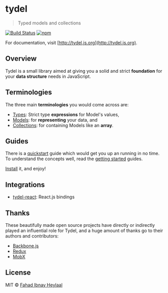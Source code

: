 # tydel
<!--{h1:.massive-header.-with-tagline}-->

> Typed models and collections

[![Build Status](https://img.shields.io/travis/fahad19/tydel/master.svg)](http://travis-ci.org/fahad19/tydel) [![npm](https://img.shields.io/npm/v/tydel.svg)](https://www.npmjs.com/package/tydel)

For documentation, visit [http://tydel.js.org](http://tydel.js.org).

## Overview

Tydel is a small library aimed at giving you a solid and strict **foundation** for your **data structure** needs in JavaScript.

## Terminologies

The three main **terminologies** you would come across are:

* [Types](./docs/getting-started/types.md): Strict type **expressions** for Model's values,
* [Models](./docs/getting-started/models.md): for **representing** your data, and
* [Collections](./docs/getting-started/collections.md): for containing Models like an **array**.

## Guides

There is a [quickstart](./docs/intro/quickstart.md) guide which would get you up an running in no time. To understand the concepts well, read the [getting started](./docs/getting-started/types.md) guides.

[Install](./docs/intro/installation.md) it, and enjoy!

## Integrations

* [tydel-react](https://github.com/fahad19/tydel-react): React.js bindings

## Thanks

These beautifully made open source projects have directly or indirectly played an influential role for Tydel, and a huge amount of thanks go to their authors and contributors:

* [Backbone.js](http://backbonejs.org/)
* [Redux](https://redux.js.org/)
* [MobX](https://mobxjs.github.io/mobx/)

## License

MIT © [Fahad Ibnay Heylaal](http://fahad19.com)
